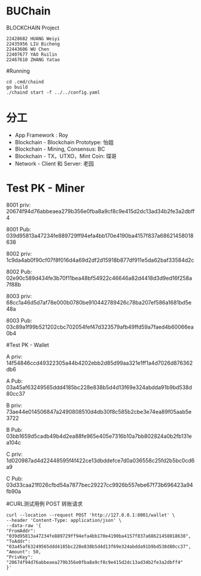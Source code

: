 # BUChain
BLOCKCHAIN Project
```
22428682 HUANG Weiyi
22435956 LIU Bicheng
22443606 WU Chen
22407677 YAO Ruilin
22467610 ZHANG Yatao
```


#Running
```
cd .cmd/chaind
go build
./chaind start -f ../../config.yaml 
```

# 分工
- App Framework  : Roy
- Blockchain - Blockchain Prototype: 怡姐
- Blockchain - Mining, Consensus: BC
- Blockchain - TX，UTXO，Mint Coin: 琛哥 
- Network - Client 和 Server: 老园

# Test PK - Miner
8001 priv: 20674f94d76abbeaea279b356e0fba8a9cf8c9e415d2dc13ad34b2fe3a2dbff4

8001 Pub: 039d95813a47234fe889729ff94efa4bb170e4190ba4157f837a68621458018638

8002 priv: 1c9da4ab0f90cf07f8f016d4a69d2df2d15918b877df911e5da62baf33584d2c

8002 Pub: 02e90c589d434fe3b70f11bea48bf54922c46646a82d4418d3d9ed16f258a7f88b

8003 priv: 68cc1a46d5d7af78e000b0780be910442789426c78ba207ef586a1681bd5e48a

8003 Pub: 03c89a1f99b521202cbc702054fef47d323579afb49ffd59a7faed4b60066ea0b4

#Test PK - Wallet 

A priv: 14f54846ccd49322305a44b4202ebb2d85d99aa321e1ff1a4d7026d876362db6

A Pub: 03a45af63249565ddd4185bc228e838b5d4d13f69e324abdda91b9bd538d80cc37

B priv: 73ae44e014506847a2490808510d4db30f8c585b2cbe3e74ea89f05aab5e3722

B Pub: 03bb1659d5cadb49b4d2ea88fe965e405e7316b10a7bb802824a0b2fb131ea104c

C priv: 1d020987ad4d22448595f4f422ce13dbddefce7d0a036558c25fd2b5bc0cd6a9

C Pub: 03d33caa21f026cfbd54a7877bec29227cc9926b557ebe67f73b696423a94fb90a



#CURL测试用例
POST 转账请求
```
curl --location --request POST 'http://127.0.0.1:8001/wallet' \
--header 'Content-Type: application/json' \
--data-raw '{
"FromAddr": "039d95813a47234fe889729ff94efa4bb170e4190ba4157f837a68621458018638",
"ToAddr": "03a45af63249565ddd4185bc228e838b5d4d13f69e324abdda91b9bd538d80cc37",
"Amount": 50,
"PrivKey": "20674f94d76abbeaea279b356e0fba8a9cf8c9e415d2dc13ad34b2fe3a2dbff4"
}'
```
